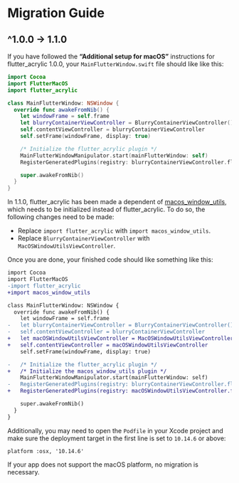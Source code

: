 # Migration Guide
## ^1.0.0 → 1.1.0
If you have followed the **“Additional setup for macOS”** instructions for flutter_acrylic 1.0.0, your `MainFlutterWindow.swift` file should like like this:

```swift
import Cocoa
import FlutterMacOS
import flutter_acrylic

class MainFlutterWindow: NSWindow {
  override func awakeFromNib() {
    let windowFrame = self.frame
    let blurryContainerViewController = BlurryContainerViewController()
    self.contentViewController = blurryContainerViewController
    self.setFrame(windowFrame, display: true)

    /* Initialize the flutter_acrylic plugin */
    MainFlutterWindowManipulator.start(mainFlutterWindow: self) 
    RegisterGeneratedPlugins(registry: blurryContainerViewController.flutterViewController)

    super.awakeFromNib()
  }
}
```

In 1.1.0, flutter_acrylic has been made a dependent of [macos_window_utils](https://pub.dev/packages/macos_window_utils), which needs to be initialized instead of flutter_acrylic. To do so, the following changes need to be made:

+ Replace `import flutter_acrylic` with `import macos_window_utils`.
+ Replace `BlurryContainerViewController` with `MacOSWindowUtilsViewController`.

Once you are done, your finished code should like something like this:

```diff
import Cocoa
import FlutterMacOS
-import flutter_acrylic
+import macos_window_utils

class MainFlutterWindow: NSWindow {
  override func awakeFromNib() {
    let windowFrame = self.frame
-   let blurryContainerViewController = BlurryContainerViewController()
-   self.contentViewController = blurryContainerViewController
+   let macOSWindowUtilsViewController = MacOSWindowUtilsViewController()
+   self.contentViewController = macOSWindowUtilsViewController
    self.setFrame(windowFrame, display: true)

-   /* Initialize the flutter_acrylic plugin */
+   /* Initialize the macos_window_utils plugin */
    MainFlutterWindowManipulator.start(mainFlutterWindow: self) 
-   RegisterGeneratedPlugins(registry: blurryContainerViewController.flutterViewController)
+   RegisterGeneratedPlugins(registry: macOSWindowUtilsViewController.flutterViewController)

    super.awakeFromNib()
  }
}
```

Additionally, you may need to open the `Podfile` in your Xcode project and make sure the deployment target in the first line is set to `10.14.6` or above:

```podspec
platform :osx, '10.14.6'
```

If your app does not support the macOS platform, no migration is necessary.